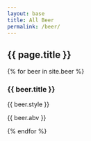 ```yaml
---
layout: base
title: All Beer
permalink: /beer/
---
```


<section id="beer" class="page bg-light-gray">
    <div class="container">
        <div class="row text-center">
            <div class="col-xs-12">
                <h2 class="section-heading">{{ page.title }}</h2>
            </div>
        </div>
        <div class="row">
            {% for beer in site.beer %}
                <div class="col-lg-3 col-md-4 col-sm-6 col-xs-12 beer-item">
                    <a href="{{ beer.url }}" class="beer-link">
                        <div class="beer-hover">
                            <div class="beer-hover-content">
                                <i class="fa fa-search-plus fa-3x"></i>
                            </div>
                        </div>
                        <img src="/img/beer/{{ beer.img }}" class="img-responsive img-centered" alt="">
                    </a>
                    <div class="beer-caption">
                        <h3>{{ beer.title }}</h3>
                        <p class="text-muted">{{ beer.style }}</p>
                        <p><span>{{ beer.abv }}</span></p>
                    </div>
                </div>
            {% endfor %}
        </div>
    </div>
</section>
